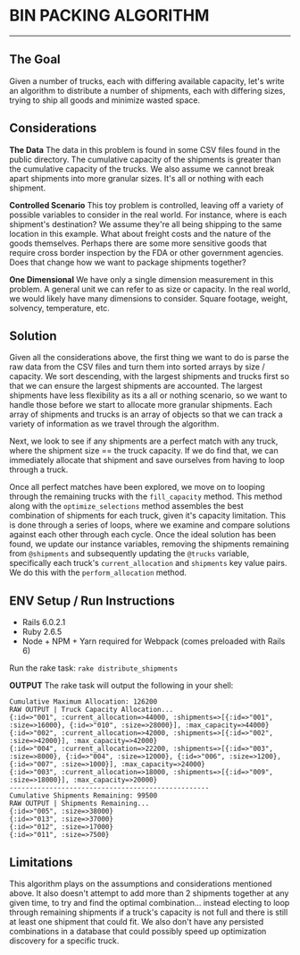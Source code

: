 # BIN PACKING ALGORITHM
---

## The Goal

Given a number of trucks, each with differing available capacity, let's write an algorithm to distribute a number of shipments, each with differing sizes, trying to ship all goods and minimize wasted space.

## Considerations

**The Data**
The data in this problem is found in some CSV files found in the public directory. The cumulative capacity of the shipments is greater than the cumulative capacity of the trucks. We also assume we cannot break apart shipments into more granular sizes. It's all or nothing with each shipment.

**Controlled Scenario**
This toy problem is controlled, leaving off a variety of possible variables to consider in the real world. For instance, where is each shipment's destination? We assume they're all being shipping to the same location in this example. What about freight costs and the nature of the goods themselves. Perhaps there are some more sensitive goods that require cross border inspection by the FDA or other government agencies. Does that change how we want to package shipments together?

**One Dimensional**
We have only a single dimension measurement in this problem. A general unit we can refer to as size or capacity. In the real world, we would likely have many dimensions to consider. Square footage, weight, solvency, temperature, etc.

## Solution

Given all the considerations above, the first thing we want to do is parse the raw data from the CSV files and turn them into sorted arrays by size / capacity. We sort descending, with the largest shipments and trucks first so that we can ensure the largest shipments are accounted. The largest shipments have less flexibility as its a all or nothing scenario, so we want to handle those before we start to allocate more granular shipments. Each array of shipments and trucks is an array of objects so that we can track a variety of information as we travel through the algorithm.

Next, we look to see if any shipments are a perfect match with any truck, where the shipment size == the truck capacity. If we do find that, we can immediately allocate that shipment and save ourselves from having to loop through a truck.

Once all perfect matches have been explored, we move on to looping through the remaining trucks with the `fill_capacity` method. This method along with the `optimize_selections` method assembles the best combination of shipments for each truck, given it's capacity limitation. This is done through a series of loops, where we examine and compare solutions against each other through each cycle. Once the ideal solution has been found, we update our instance variables, removing the shipments remaining from `@shipments` and subsequently updating the `@trucks` variable, specifically each truck's `current_allocation` and `shipments` key value pairs. We do this with the `perform_allocation` method.

## ENV Setup / Run Instructions

- Rails 6.0.2.1
- Ruby 2.6.5
- Node + NPM + Yarn required for Webpack (comes preloaded with Rails 6)

Run the rake task: `rake distribute_shipments`

**OUTPUT**
The rake task will output the following in your shell:

```
Cumulative Maximum Allocation: 126200
RAW OUTPUT | Truck Capacity Allocation...
{:id=>"001", :current_allocation=>44000, :shipments=>[{:id=>"001", :size=>16000}, {:id=>"010", :size=>28000}], :max_capacity=>44000}
{:id=>"002", :current_allocation=>42000, :shipments=>[{:id=>"002", :size=>42000}], :max_capacity=>42000}
{:id=>"004", :current_allocation=>22200, :shipments=>[{:id=>"003", :size=>8000}, {:id=>"004", :size=>12000}, {:id=>"006", :size=>1200}, {:id=>"007", :size=>1000}], :max_capacity=>24000}
{:id=>"003", :current_allocation=>18000, :shipments=>[{:id=>"009", :size=>18000}], :max_capacity=>20000}
--------------------------------------------------
Cumulative Shipments Remaining: 99500
RAW OUTPUT | Shipments Remaining...
{:id=>"005", :size=>38000}
{:id=>"013", :size=>37000}
{:id=>"012", :size=>17000}
{:id=>"011", :size=>7500}
```

## Limitations

This algorithm plays on the assumptions and considerations mentioned above. It also doesn't attempt to add more than 2 shipments together at any given time, to try and find the optimal combination... instead electing to loop through remaining shipments if a truck's capacity is not full and there is still at least one shipment that could fit. We also don't have any persisted combinations in a database that could possibly speed up optimization discovery for a specific truck.
